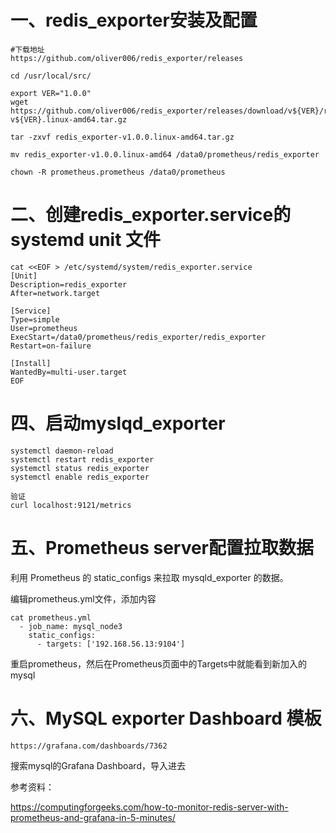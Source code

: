 # 一、redis_exporter安装及配置
```
#下载地址
https://github.com/oliver006/redis_exporter/releases

cd /usr/local/src/

export VER="1.0.0"
wget https://github.com/oliver006/redis_exporter/releases/download/v${VER}/redis_exporter-v${VER}.linux-amd64.tar.gz

tar -zxvf redis_exporter-v1.0.0.linux-amd64.tar.gz 

mv redis_exporter-v1.0.0.linux-amd64 /data0/prometheus/redis_exporter

chown -R prometheus.prometheus /data0/prometheus

```


# 二、创建redis_exporter.service的 systemd unit 文件
```
cat <<EOF > /etc/systemd/system/redis_exporter.service
[Unit]
Description=redis_exporter
After=network.target

[Service]
Type=simple
User=prometheus
ExecStart=/data0/prometheus/redis_exporter/redis_exporter
Restart=on-failure

[Install]
WantedBy=multi-user.target
EOF
```

# 四、启动myslqd_exporter
```
systemctl daemon-reload
systemctl restart redis_exporter
systemctl status redis_exporter
systemctl enable redis_exporter

验证
curl localhost:9121/metrics
```

# 五、Prometheus server配置拉取数据

利用 Prometheus 的 static_configs 来拉取 mysqld_exporter 的数据。

编辑prometheus.yml文件，添加内容
```
cat prometheus.yml
  - job_name: mysql_node3
    static_configs:
      - targets: ['192.168.56.13:9104']
```
重启prometheus，然后在Prometheus页面中的Targets中就能看到新加入的mysql

# 六、MySQL exporter Dashboard 模板

```
https://grafana.com/dashboards/7362
```
搜索mysql的Grafana Dashboard，导入进去

参考资料：

https://computingforgeeks.com/how-to-monitor-redis-server-with-prometheus-and-grafana-in-5-minutes/
